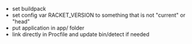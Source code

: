 - set buildpack
- set config var RACKET_VERSION to something that is not "current" or "head"
- put application in app/ folder
- link directly in Procfile and update bin/detect if needed
